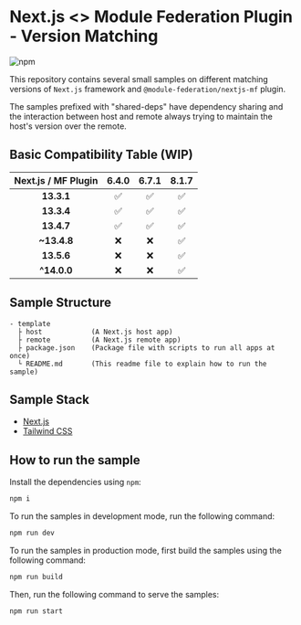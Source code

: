 # Next.js <> Module Federation Plugin - Version Matching
![npm](https://img.shields.io/npm/dw/@module-federation/nextjs-mf)

This repository contains several small samples on different matching versions of `Next.js` framework and `@module-federation/nextjs-mf` plugin.

The samples prefixed with "shared-deps" have dependency sharing and the interaction between host and remote always trying to maintain the host's version over the remote.

## Basic Compatibility Table (WIP)

| Next.js / MF Plugin |        6.4.0       |        6.7.1       |      8.1.7     |
| :-----------------: | :----------------: | :----------------: | :---------------------: |
|      **13.3.1**     | :white_check_mark: | :white_check_mark: | :white_check_mark:      |
|      **13.3.4**     | :white_check_mark: | :white_check_mark: | :white_check_mark:      |
|      **13.4.7**     | :white_check_mark: | :white_check_mark: | :white_check_mark:      |
|     **~13.4.8**     | :x:                | :x:                | :white_check_mark:      |
|      **13.5.6**     | :x:                | :x:                | :white_check_mark:      |
|     **^14.0.0**     | :x:                | :x:                | :white_check_mark:      |

## Sample Structure

```
- template
  ├ host            (A Next.js host app)
  ├ remote          (A Next.js remote app)
  ├ package.json    (Package file with scripts to run all apps at once)
  └ README.md       (This readme file to explain how to run the sample)
```

## Sample Stack

- [Next.js](https://nextjs.org/)
- [Tailwind CSS](https://tailwindcss.com/)

## How to run the sample

Install the dependencies using `npm`:

```bash
npm i
```

To run the samples in development mode, run the following command:

```bash
npm run dev
```

To run the samples in production mode, first build the samples using the following command:

```bash
npm run build
```

Then, run the following command to serve the samples:

```bash
npm run start
```
